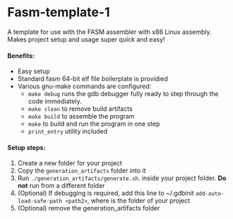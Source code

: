 # Fasm-template-1
A template for use with the FASM assembler with x86 Linux assembly. Makes project setup and usage super quick and easy!

#### Benefits:
- Easy setup
- Standard fasm 64-bit elf file boilerplate is providied 
- Various gnu-make commands are configured:
	- `make debug` runs the gdb debugger fully ready to step through the code immediately.
	- `make clean` to remove build artifacts 
	- `make build` to assemble the program
	- `make` to build and run the program in one step
	- `print_entry` utility included

#### Setup steps:
1. Create a new folder for your project
2. Copy the `generation_artifacts` folder into it
3. Run `./generation_artifacts/generate.sh`. inside your project folder. **Do not** run from a different folder
4. (Optional) If debugging is required, add this line to ~/.gdbinit `add-auto-load-safe-path <path2>`, where <path2> is the folder of your project
5. (Optional) remove the generation_artifacts folder
